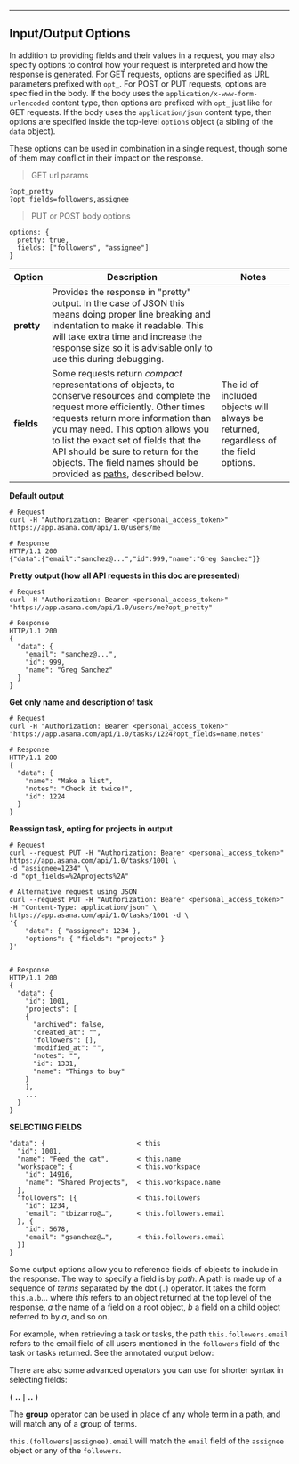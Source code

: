 ---

## Input/Output Options

In addition to providing fields and their values in a request, you may also specify options to control how your request
is interpreted and how the response is generated. For GET requests, options are specified as URL parameters prefixed
with `opt_`. For POST or PUT requests, options are specified in the body. If the body uses the `application/x-www-form-urlencoded`
content type, then options are prefixed with `opt_` just like for GET requests. If the body uses the `application/json`
content type, then options are specified inside the top-level `options` object
(a sibling of the `data` object).

These options can be used in combination in a single request, though some of them may conflict in their impact on
the response.

> GET url params

```
?opt_pretty
?opt_fields=followers,assignee
``` 

> PUT or POST body options

```
options: { 
  pretty: true,
  fields: ["followers", "assignee"]
}
```

| Option | Description | Notes |
|---|---|---|
| **pretty** | Provides the response in "pretty" output. In the case of JSON this means doing proper line breaking and indentation to make it readable. This will take extra time and increase the response size so it is advisable only to use this during debugging. |  |
| **fields** | Some requests return *compact* representations of objects, to conserve resources and complete the request more efficiently. Other times requests return more information than you may need. This option allows you to list the exact set of fields that the API should be sure to return for the objects. The field names should be provided as <a href="/developers/documentation/getting-started/input-output-options#paths">paths</a>, described below. | The id of included objects will always be returned, regardless of the field options. |

**Default output**

    # Request
    curl -H "Authorization: Bearer <personal_access_token>" https://app.asana.com/api/1.0/users/me

    # Response
    HTTP/1.1 200
    {"data":{"email":"sanchez@...","id":999,"name":"Greg Sanchez"}}

**Pretty output (how all API requests in this doc are presented)**

    # Request
    curl -H "Authorization: Bearer <personal_access_token>" "https://app.asana.com/api/1.0/users/me?opt_pretty"

    # Response
    HTTP/1.1 200
    {
      "data": {
        "email": "sanchez@...",
        "id": 999,
        "name": "Greg Sanchez"
      }
    }

**Get only name and description of task**

    # Request
    curl -H "Authorization: Bearer <personal_access_token>" "https://app.asana.com/api/1.0/tasks/1224?opt_fields=name,notes"

    # Response
    HTTP/1.1 200
    {
      "data": {
        "name": "Make a list",
        "notes": "Check it twice!",
        "id": 1224
      }
    }

**Reassign task, opting for projects in output**

    # Request
    curl --request PUT -H "Authorization: Bearer <personal_access_token>" https://app.asana.com/api/1.0/tasks/1001 \
    -d "assignee=1234" \
    -d "opt_fields=%2Aprojects%2A"

    # Alternative request using JSON
    curl --request PUT -H "Authorization: Bearer <personal_access_token>" -H "Content-Type: application/json" \
    https://app.asana.com/api/1.0/tasks/1001 -d \
    '{
        "data": { "assignee": 1234 },
        "options": { "fields": "projects" }
    }'


    # Response
    HTTP/1.1 200
    {
      "data": {
        "id": 1001,
        "projects": [
        {
          "archived": false,
          "created_at": "",
          "followers": [],
          "modified_at": "",
          "notes": "",
          "id": 1331,
          "name": "Things to buy"
        }
        ],
        ...
      }
    }

<a name="paths"></a>
**SELECTING FIELDS**

```
"data": {                       < this
  "id": 1001,
  "name": "Feed the cat",       < this.name
  "workspace": {                < this.workspace
    "id": 14916,
    "name": "Shared Projects",  < this.workspace.name
  },
  "followers": [{               < this.followers
    "id": 1234,
    "email": "tbizarro@…",      < this.followers.email
  }, {
    "id": 5678,
    "email": "gsanchez@…",      < this.followers.email
  }]
}
```

Some output options allow you to reference fields of objects to include in the response.
The way to specify a field is by *path*. A path is made up of a sequence of *terms* separated by the dot (`.`)
operator. It takes the form `this.a.b`… where *this* refers to an object returned at the top level of the response,
*a* the name of a field on a root object, *b* a field on a child object referred to by *a*, and so on.

For example, when retrieving a task or tasks, the path `this.followers.email` refers to the email field of all users
mentioned in the `followers` field of the task or tasks returned. See the annotated output below:

There are also some advanced operators you can use for shorter syntax in selecting fields:

**`(` .. `|` .. `)`**

The **group** operator can be used in place of any whole term in a path, and will match any of a group of terms.

`this.(followers|assignee).email` will match the `email` field of the `assignee` object or any of the `followers`.
